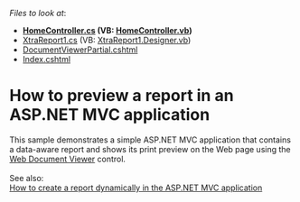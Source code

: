 <!-- default file list -->
*Files to look at*:

* **[HomeController.cs](./CS/DevExpressMvcApplication1/Controllers/HomeController.cs) (VB: [HomeController.vb](./VB/DevExpressMvcApplication1/Controllers/HomeController.vb))**
* [XtraReport1.cs](./CS/DevExpressMvcApplication1/Reports/XtraReport1.cs) (VB: [XtraReport1.Designer.vb](./VB/DevExpressMvcApplication1/Reports/XtraReport1.Designer.vb))
* [DocumentViewerPartial.cshtml](./CS/DevExpressMvcApplication1/Views/Home/DocumentViewerPartial.cshtml)
* [Index.cshtml](./CS/DevExpressMvcApplication1/Views/Home/Index.cshtml)
<!-- default file list end -->
# How to preview a report in an ASP.NET MVC application


<p>This sample demonstrates a simple ASP.NET MVC application that contains a data-aware report and shows its print preview on the Web page using the <a href="https://documentation.devexpress.com/#AspNet/CustomDocument114491">Web Document Viewer</a> control.<br><br>See also:<br><a href="https://www.devexpress.com/Support/Center/p/E4714">How to create a report dynamically in the ASP.NET MVC application</a></p>

<br/>


